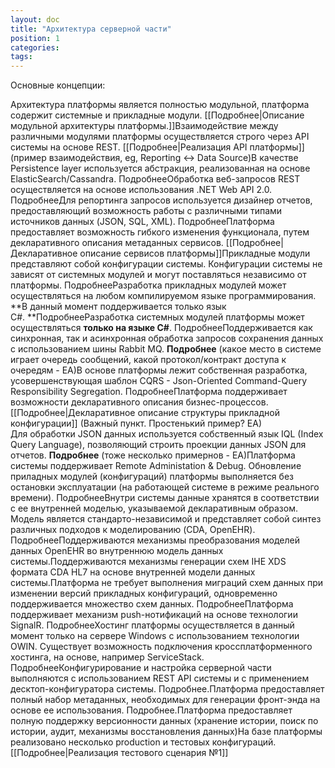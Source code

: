 ```yaml
---
layout: doc
title: "Архитектура серверной части"
position: 1
categories: 
tags: 
---
```


Основные концепции:

Архитектура платформы является полностью модульной, платформа содержит системные и прикладные модули. [[Подробнее|Описание модульной архитектуры платформы.]]Взаимодействие между различными модулями платформы осуществляется строго через API системы на основе REST. [[Подробнее|Реализация API платформы]] (пример взаимодействия, eg, Reporting <-> Data Source)В качестве Persistence layer используется абстракция, реализованная на основе ElasticSearch/Cassandra. ПодробнееОбработка веб-запросов REST осуществляется на основе использования .NET Web API 2.0. ПодробнееДля репортинга запросов используется дизайнер отчетов, предоставляющий возможность работы с различными типами источников данных (JSON, SQL, XML). ПодробнееПлатформа предоставляет возможность гибкого изменения функционала, путем декларативного описания метаданных сервисов. [[Подробнее|Декларативное описание сервисов платформы]]Прикладные модули представляют собой конфигурации системы. Конфигурации системы не зависят от системных модулей и могут поставляться независимо от платформы. ПодробнееРазработка прикладных модулей может осуществляться на любом компилируемом языке программирования. **В данный момент поддерживается только язык C#. **ПодробнееРазработка системных модулей платформы может осуществляться **только на языке C#**. ПодробнееПоддерживается как синхронная, так и асинхронная обработка запросов сохранения данных с использованием шины Rabbit MQ. **Подробнее** (какое место в системе играет очередь сообщений, какой протокол/контракт доступа к очередям - ЕА)В основе платформы лежит собственная разработка, усовершенствующая шаблон CQRS - Json-Oriented Command-Query Responsibility Segregation. ПодробнееПлатформа поддерживает возможности декларативного описания бизнес-процессов. [[Подробнее|Декларативное описание структуры прикладной конфигурации]] (Важный пункт. Простенький пример? ЕА)  
Для обработки JSON данных используется собственный язык IQL (Index Query Language), позволяющий строить проекции данных JSON для отчетов. **Подробнее** (тоже несколько примернов - ЕА)Платформа системы поддерживает Remote Administation & Debug. Обновление приладных модулей (конфигураций) платформы выполняется без остановки эксплуатации (на работающей системе в режиме реального времени). ПодробнееВнутри системы данные хранятся в соответствии с ее внутренней моделью, указываемой декларативным образом. Модель является стандарто-независимой и представляет собой синтез различных подходов к моделированию (CDA, OpenEHR). ПодробнееПоддерживаются механизмы преобразования моделей данных OpenEHR во внутреннюю модель данных системы.Поддерживаются механизмы генерации схем IHE XDS формата CDA HL7 на основе внутренней модели данных системы.Платформа не требует выполнения миграций схем данных при изменении версий прикладных конфигураций, одновременно поддерживается множество схем данных. ПодробнееПлатформа поддерживает механизм push-нотификаций на основе технологии SignalR. ПодробнееХостинг платформы осуществляется в данный момент только на сервере Windows с использованием технологии OWIN. Существует возможность подключения кроссплатформенного хостинга, на основе, например ServiceStack. ПодробнееКонфигурирование и настройка серверной части выполняются с использованием REST API системы и с применением десктоп-конфигуратора системы. Подробнее.Платформа предоставляет полный набор метаданных, необходимых для генерации фронт-энда на основе ее использования. Подробнее.Платформа предоставляет полную поддержку версионности данных (хранение истории, поиск по истории, аудит, механизмы восстановления данных)На базе платформы реализовано несколько production и тестовых конфигураций. [[Подробнее|Реализация тестового сценария №1]]  
  
